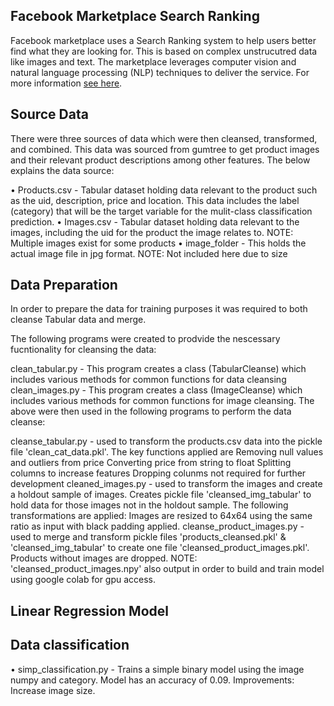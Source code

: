 ## Facebook Marketplace Search Ranking
Facebook marketplace uses a Search Ranking system to help users better find what they are looking for. This is based on complex unstrucutred data like images and text. The marketplace leverages computer vision and natural language processing (NLP) techniques to deliver the service. For more information [see here](https://engineering.fb.com/2018/10/02/ml-applications/under-the-hood-facebook-marketplace-powered-by-artificial-intelligence/).

## Source Data
There were three sources of data which were then cleansed, transformed, and combined. This data was sourced from gumtree to get product images and their relevant product descriptions among other features. The below explains the data source:

• Products.csv - Tabular dataset holding data relevant to the product such as the uid, description, price and location. This data includes the label (category) that will be the target variable for the mulit-class classification prediction.
• Images.csv - Tabular dataset holding data relevant to the images, including the uid for the product the image relates to.
NOTE: Multiple images exist for some products
• image_folder - This holds the actual image file in jpg format.
NOTE: Not included here due to size

## Data Preparation
In order to prepare the data for training purposes it was required to both cleanse Tabular data and merge. 
<!-- In addition, a holdout sample of the images was created for downstream testing of the API. -->

The following programs were created to prodvide the nescessary fucntionality for cleansing the data:

clean_tabular.py - This program creates a class (TabularCleanse) which includes various methods for common functions for data cleansing
clean_images.py - This program creates a class (ImageCleanse) which includes various methods for common functions for image cleansing.
The above were then used in the following programs to perform the data cleanse:

cleanse_tabular.py - used to transform the products.csv data into the pickle file 'clean_cat_data.pkl'. The key functions applied are
Removing null values and outliers from price
Converting price from string to float
Splitting columns to increase features
Dropping colunms not required for further development
cleaned_images.py - used to transform the images and create a holdout sample of images. Creates pickle file 'cleansed_img_tabular' to hold data for those images not in the holdout sample. The following transformations are applied:
Images are resized to 64x64 using the same ratio as input with black padding applied.
cleanse_product_images.py - used to merge and transform pickle files 'products_cleansed.pkl' & 'cleansed_img_tabular' to create one file 'cleansed_product_images.pkl'. Products without images are dropped.
NOTE: 'cleansed_product_images.npy' also output in order to build and train model using google colab for gpu access.

## Linear Regression Model

## Data classification
• simp_classification.py - Trains a simple binary model using the image numpy and category. 
Model has an accuracy of 0.09.
Improvements: Increase image size. 

<!-- Lessons Learnt 
Downloading programms on ubuntu:
sudo sudo apt install python3-opencv-python --> 
